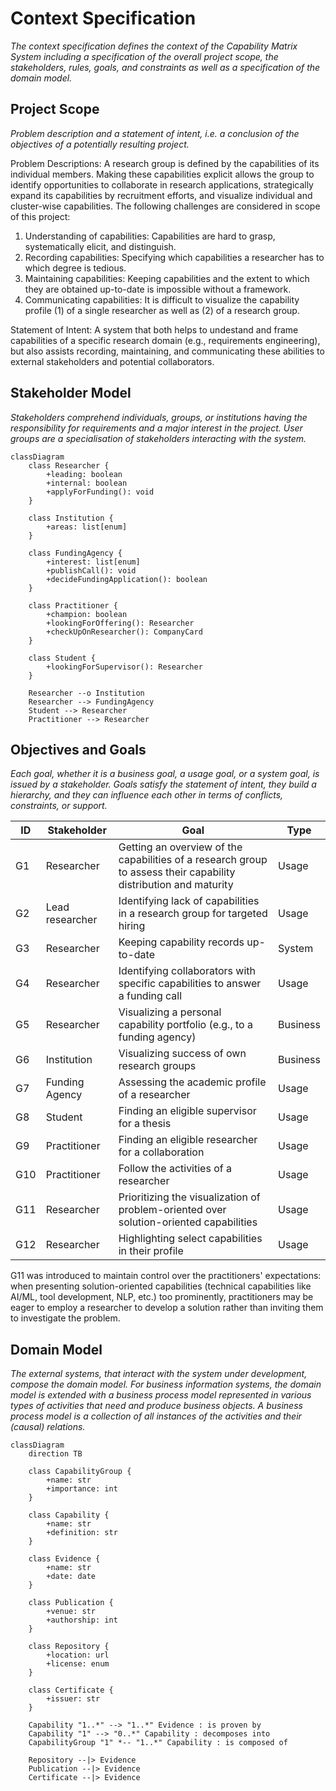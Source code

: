 # Context Specification

_The context specification defines the context of the Capability Matrix System including a specification of the overall project scope, the stakeholders, rules, goals, and constraints as well as a specification of the domain model._

## Project Scope

_Problem description and a statement of intent, i.e. a conclusion of the objectives of a potentially resulting project._

Problem Descriptions: A research group is defined by the capabilities of its individual members. Making these capabilities explicit allows the group to identify opportunities to collaborate in research applications, strategically expand its capabilities by recruitment efforts, and visualize individual and cluster-wise capabilities. The following challenges are considered in scope of this project:

1. Understanding of capabilities: Capabilities are hard to grasp, systematically elicit, and distinguish.
2. Recording capabilities: Specifying which capabilities a researcher has to which degree is tedious.
3. Maintaining capabilities: Keeping capabilities and the extent to which they are obtained up-to-date is impossible without a framework.
4. Communicating capabilities: It is difficult to visualize the capability profile (1) of a single researcher as well as (2) of a research group.

Statement of Intent: A system that both helps to undestand and frame capabilities of a specific research domain (e.g., requirements engineering), but also assists recording, maintaining, and communicating these abilities to external stakeholders and potential collaborators.

## Stakeholder Model

_Stakeholders comprehend individuals, groups, or institutions having the responsibility for requirements and a major interest in the project. User groups are a specialisation of  stakeholders interacting with the system._

```mermaid
classDiagram
    class Researcher {
        +leading: boolean
        +internal: boolean
        +applyForFunding(): void
    }

    class Institution {
        +areas: list[enum]
    }

    class FundingAgency {
        +interest: list[enum]
        +publishCall(): void
        +decideFundingApplication(): boolean
    }

    class Practitioner {
        +champion: boolean
        +lookingForOffering(): Researcher
        +checkUpOnResearcher(): CompanyCard
    }

    class Student {
        +lookingForSupervisor(): Researcher
    }

    Researcher --o Institution
    Researcher --> FundingAgency
    Student --> Researcher
    Practitioner --> Researcher
```

## Objectives and Goals 

_Each goal, whether it is a business goal, a usage goal, or a system goal, is issued by a stakeholder. Goals satisfy the statement of intent, they build a hierarchy, and they can influence each other in terms of conflicts, constraints, or support._

| ID | Stakeholder | Goal | Type |
|---|---|---|---|
| G1 | Researcher | Getting an overview of the capabilities of a research group to assess their capability distribution and maturity | Usage |
| G2 | Lead researcher | Identifying lack of capabilities in a research group for targeted hiring | Usage |
| G3 | Researcher | Keeping capability records up-to-date | System |
| G4 | Researcher | Identifying collaborators with specific capabilities to answer a funding call | Usage |
| G5 | Researcher | Visualizing a personal capability portfolio (e.g., to a funding agency) | Business |
| G6 | Institution | Visualizing success of own research groups | Business |
| G7 | Funding Agency | Assessing the academic profile of a researcher | Usage |
| G8 | Student | Finding an eligible supervisor for a thesis | Usage |
| G9 | Practitioner | Finding an eligible researcher for a collaboration | Usage |
| G10 | Practitioner | Follow the activities of a researcher | Usage |
| G11 | Researcher | Prioritizing the visualization of problem-oriented over solution-oriented capabilities | Usage |
| G12 | Researcher | Highlighting select capabilities in their profile | Usage |

G11 was introduced to maintain control over the practitioners' expectations: when presenting solution-oriented capabilities (technical capabilities like AI/ML, tool development, NLP, etc.) too prominently, practitioners may be eager to employ a researcher to develop a solution rather than inviting them to investigate the problem.

## Domain Model

_The external systems, that interact with the system under development, compose the domain model. For business information systems, the domain model is extended with a business process model represented in various types of activities that need and produce business objects. A business process model is a collection of all instances of the activities and their (causal) relations._

```mermaid
classDiagram
    direction TB

    class CapabilityGroup {
        +name: str
        +importance: int
    }

    class Capability {
        +name: str
        +definition: str
    }

    class Evidence {
        +name: str
        +date: date
    }

    class Publication {
        +venue: str
        +authorship: int
    }

    class Repository {
        +location: url
        +license: enum
    }

    class Certificate {
        +issuer: str
    }

    Capability "1..*" --> "1..*" Evidence : is proven by
    Capability "1" --> "0..*" Capability : decomposes into
    CapabilityGroup "1" *-- "1..*" Capability : is composed of

    Repository --|> Evidence
    Publication --|> Evidence
    Certificate --|> Evidence
```